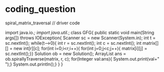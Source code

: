 # coding_question
spiral_matrix_traversal
// driver code

import java.io.*;
import java.util.*;
class GFG{
public static void main(String args[]) throws IOException{
Scanner sc = new Scanner(System.in);
int t = sc.nextInt();
while(t-->0){
int r = sc.nextInt();
int c = sc.nextInt();
int matrix[][] =  new int[r][c];
for(int i=0;i<r;i++){
for(int j=0;j<c;j++){
matrix[i][j] = sc.nextInt();}}
Solution ob = new Solution();
ArrayList<Integer> ans = ob.spirallyTraverse(matrix, r, c);
for(Integer val:ans){
   System.out.print(val+" ");}
System.out.println();}
}
}
